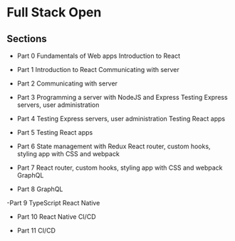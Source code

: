 # Full Stack Open

## Sections

- Part 0
  Fundamentals of Web apps
  Introduction to React

- Part 1
  Introduction to React
  Communicating with server

- Part 2
  Communicating with server

- Part 3
  Programming a server with NodeJS and Express
  Testing Express servers, user administration

- Part 4
  Testing Express servers, user administration
  Testing React apps

- Part 5
  Testing React apps

- Part 6
  State management with Redux
  React router, custom hooks, styling app with CSS and webpack

- Part 7
  React router, custom hooks, styling app with CSS and webpack
  GraphQL

- Part 8
  GraphQL

-Part 9
TypeScript
React Native

- Part 10
  React Native
  CI/CD

- Part 11
  CI/CD

